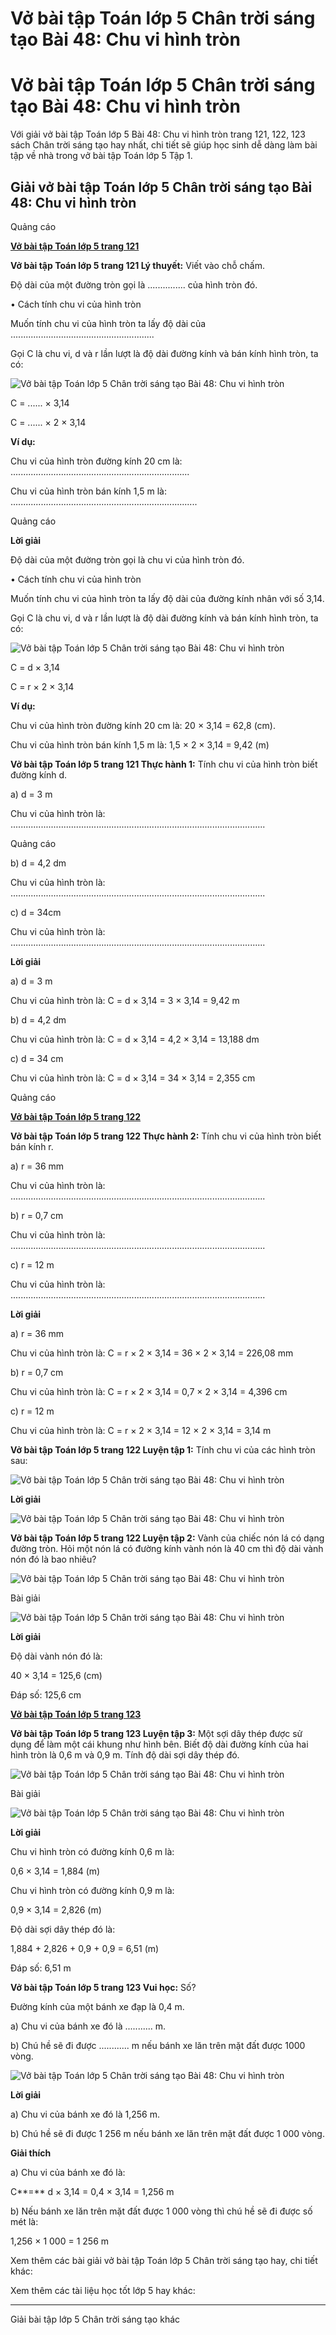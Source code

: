 # Vở bài tập Toán lớp 5 Chân trời sáng tạo Bài 48: Chu vi hình tròn

# Vở bài tập Toán lớp 5 Chân trời sáng tạo Bài 48: Chu vi hình tròn

Với giải vở bài tập Toán lớp 5 Bài 48: Chu vi hình tròn trang 121, 122, 123 sách Chân trời sáng tạo hay nhất, chi tiết sẽ giúp học sinh dễ dàng làm bài tập về nhà trong vở bài tập Toán lớp 5 Tập 1.

## Giải vở bài tập Toán lớp 5 Chân trời sáng tạo Bài 48: Chu vi hình tròn

Quảng cáo

[**Vở bài tập Toán lớp 5 trang 121**](https://vietjack.com/vbt-toan-5-ct/vbt-toan-lop-5-trang-121.jsp)

**Vở bài tập Toán lớp 5 trang 121 Lý thuyết:** Viết vào chỗ chấm.

Độ dài của một đường tròn gọi là ............... của hình tròn đó.

• Cách tính chu vi của hình tròn

Muốn tính chu vi của hình tròn ta lấy độ dài của .........................................................

Gọi C là chu vi, d và r lần lượt là độ dài đường kính và bán kính hình tròn, ta có:

![Vở bài tập Toán lớp 5 Chân trời sáng tạo Bài 48: Chu vi hình tròn](https://vietjack.com/vbt-toan-5-ct/images/bai-48-chu-vi-hinh-tron.PNG)

C = ...... × 3,14

C = ...... × 2 × 3,14

**Ví dụ:**

Chu vi của hình tròn đường kính 20 cm là: .......................................................................

Chu vi của hình tròn bán kính 1,5 m là: ..........................................................................

Quảng cáo

**Lời giải**

Độ dài của một đường tròn gọi là chu vi của hình tròn đó.

• Cách tính chu vi của hình tròn

Muốn tính chu vi của hình tròn ta lấy độ dài của đường kính nhân với số 3,14.

Gọi C là chu vi, d và r lần lượt là độ dài đường kính và bán kính hình tròn, ta có:

![Vở bài tập Toán lớp 5 Chân trời sáng tạo Bài 48: Chu vi hình tròn](https://vietjack.com/vbt-toan-5-ct/images/bai-48-chu-vi-hinh-tron.PNG)

C = d × 3,14

C = r × 2 × 3,14

**Ví dụ:**

Chu vi của hình tròn đường kính 20 cm là: 20 × 3,14 = 62,8 (cm).

Chu vi của hình tròn bán kính 1,5 m là: 1,5 × 2 × 3,14 = 9,42 (m)

**Vở bài tập Toán lớp 5 trang 121 Thực hành 1:** Tính chu vi của hình tròn biết đường kính d.

a) d = 3 m

Chu vi của hình tròn là: .....................................................................................................

Quảng cáo

b) d = 4,2 dm

Chu vi của hình tròn là: .....................................................................................................

c) d = 34cm

Chu vi của hình tròn là: .....................................................................................................

**Lời giải**

a) d = 3 m

Chu vi của hình tròn là: C = d × 3,14 = 3 × 3,14 = 9,42 m

b) d = 4,2 dm

Chu vi của hình tròn là: C = d × 3,14 = 4,2 × 3,14 = 13,188 dm

c) d = 34 cm

Chu vi của hình tròn là: C = d × 3,14 = 34 × 3,14 = 2,355 cm 

Quảng cáo

[**Vở bài tập Toán lớp 5 trang 122**](https://vietjack.com/vbt-toan-5-ct/vbt-toan-lop-5-trang-122.jsp)

**Vở bài tập Toán lớp 5 trang 122 Thực hành 2:** Tính chu vi của hình tròn biết bán kính r.

a) r = 36 mm

Chu vi của hình tròn là: .....................................................................................................

b) r = 0,7 cm

Chu vi của hình tròn là: .....................................................................................................

c) r = 12 m

Chu vi của hình tròn là: .....................................................................................................

**Lời giải**

a) r = 36 mm

Chu vi của hình tròn là: C = r × 2 × 3,14 = 36 × 2 × 3,14 = 226,08 mm 

b) r = 0,7 cm

Chu vi của hình tròn là: C = r × 2 × 3,14 = 0,7 × 2 × 3,14 = 4,396 cm

c) r = 12 m

Chu vi của hình tròn là: C = r × 2 × 3,14 = 12 × 2 × 3,14 = 3,14 m

**Vở bài tập Toán lớp 5 trang 122 Luyện tập 1:** Tính chu vi của các hình tròn sau:

![Vở bài tập Toán lớp 5 Chân trời sáng tạo Bài 48: Chu vi hình tròn](https://vietjack.com/vbt-toan-5-ct/images/bai-48-chu-vi-hinh-tron-1.PNG)

**Lời giải**

![Vở bài tập Toán lớp 5 Chân trời sáng tạo Bài 48: Chu vi hình tròn](https://vietjack.com/vbt-toan-5-ct/images/bai-48-chu-vi-hinh-tron-2.PNG)

**Vở bài tập Toán lớp 5 trang 122 Luyện tập 2:** Vành của chiếc nón lá có dạng đường tròn. Hỏi một nón lá có đường kính vành nón là 40 cm thì độ dài vành nón đó là bao nhiêu?

![Vở bài tập Toán lớp 5 Chân trời sáng tạo Bài 48: Chu vi hình tròn](https://vietjack.com/vbt-toan-5-ct/images/bai-48-chu-vi-hinh-tron-3.PNG)

Bài giải

![Vở bài tập Toán lớp 5 Chân trời sáng tạo Bài 48: Chu vi hình tròn](https://vietjack.com/vbt-toan-5-ct/images/bai-48-chu-vi-hinh-tron-0.PNG)

**Lời giải**

Độ dài vành nón đó là:

40 × 3,14 = 125,6 (cm)

Đáp số: 125,6 cm

[**Vở bài tập Toán lớp 5 trang 123**](https://vietjack.com/vbt-toan-5-ct/vbt-toan-lop-5-trang-123.jsp)

**Vở bài tập Toán lớp 5 trang 123 Luyện tập 3:** Một sợi dây thép được sử dụng để làm một cái khung như hình bên. Biết độ dài đường kính của hai hình tròn là 0,6 m và 0,9 m. Tính độ dài sợi dây thép đó.

![Vở bài tập Toán lớp 5 Chân trời sáng tạo Bài 48: Chu vi hình tròn](https://vietjack.com/vbt-toan-5-ct/images/bai-48-chu-vi-hinh-tron-4.PNG)

Bài giải

![Vở bài tập Toán lớp 5 Chân trời sáng tạo Bài 48: Chu vi hình tròn](https://vietjack.com/vbt-toan-5-ct/images/bai-48-chu-vi-hinh-tron-6.PNG)

**Lời giải**

Chu vi hình tròn có đường kính 0,6 m là:

0,6 × 3,14 = 1,884 (m)

Chu vi hình tròn có đường kính 0,9 m là:

0,9 × 3,14 = 2,826 (m)

Độ dài sợi dây thép đó là:

1,884 + 2,826 + 0,9 + 0,9 = 6,51 (m)

Đáp số: 6,51 m

**Vở bài tập Toán lớp 5 trang 123 Vui học:** Số?

Đường kính của một bánh xe đạp là 0,4 m.

a) Chu vi của bánh xe đó là ........... m.

b) Chú hề sẽ đi được ............ m nếu bánh xe lăn trên mặt đất được 1000 vòng.

![Vở bài tập Toán lớp 5 Chân trời sáng tạo Bài 48: Chu vi hình tròn](https://vietjack.com/vbt-toan-5-ct/images/bai-48-chu-vi-hinh-tron-5.PNG)

**Lời giải**

a) Chu vi của bánh xe đó là 1,256 m.

b) Chú hề sẽ đi được 1 256 m nếu bánh xe lăn trên mặt đất được 1 000 vòng.

**Giải thích**

a) Chu vi của bánh xe đó là:

C**=** d × 3,14 = 0,4 × 3,14 = 1,256 m

b) Nếu bánh xe lăn trên mặt đất được 1 000 vòng thì chú hề sẽ đi được số mét là:

1,256 × 1 000 = 1 256 m

Xem thêm các bài giải vở bài tập Toán lớp 5 Chân trời sáng tạo hay, chi tiết khác:

Xem thêm các tài liệu học tốt lớp 5 hay khác:

* * *

Giải bài tập lớp 5 Chân trời sáng tạo khác

